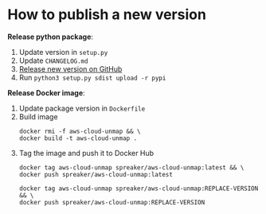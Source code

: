 # How to publish a new version

**Release python package**:

1. Update version in `setup.py`
2. Update `CHANGELOG.md`
3. [Release new version on GitHub](https://github.com/spreaker/aws-cloud-unmap/releases)
4. Run `python3 setup.py sdist upload -r pypi`

**Release Docker image**:

1. Update package version in `Dockerfile`
2. Build image
   ```
   docker rmi -f aws-cloud-unmap && \
   docker build -t aws-cloud-unmap .
   ```
3. Tag the image and push it to Docker Hub
   ```
   docker tag aws-cloud-unmap spreaker/aws-cloud-unmap:latest && \
   docker push spreaker/aws-cloud-unmap:latest

   docker tag aws-cloud-unmap spreaker/aws-cloud-unmap:REPLACE-VERSION && \
   docker push spreaker/aws-cloud-unmap:REPLACE-VERSION
   ```
